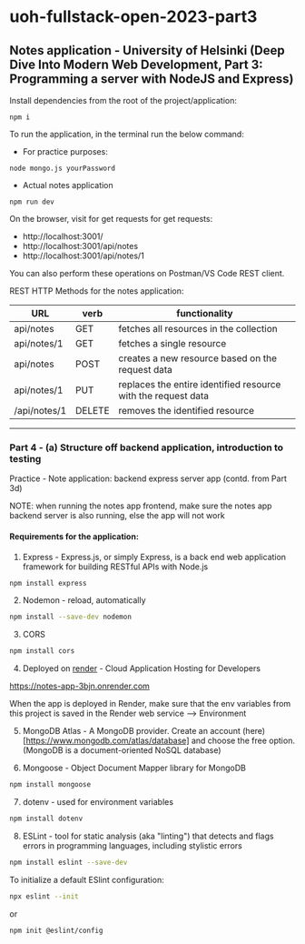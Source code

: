 # uoh-fullstack-open-2023-part3

## Notes application - University of Helsinki (Deep Dive Into Modern Web Development, Part 3: Programming a server with NodeJS and Express)

Install dependencies from the root of the project/application:

```
npm i
```

To run the application, in the terminal run the below command:

- For practice purposes:

```
node mongo.js yourPassword
```

- Actual notes application

```
npm run dev
```

On the browser, visit for get requests for get requests:

- http://localhost:3001/
- http://localhost:3001/api/notes
- http://localhost:3001/api/notes/1

You can also perform these operations on Postman/VS Code REST client.

REST HTTP Methods for the notes application:

| URL          | verb   | functionality                                                 |
| ------------ | ------ | ------------------------------------------------------------- |
| api/notes    | GET    | fetches all resources in the collection                       |
| api/notes/1  | GET    | fetches a single resource                                     |
| api/notes    | POST   | creates a new resource based on the request data              |
| api/notes/1  | PUT    | replaces the entire identified resource with the request data |
| /api/notes/1 | DELETE | removes the identified resource                               |

---

### Part 4 - (a) Structure off backend application, introduction to testing

Practice - Note application: backend express server app (contd. from Part 3d)

NOTE: when running the notes app frontend, make sure the notes app backend server is also running, else the app will not work

#### Requirements for the application:

1. Express - Express.js, or simply Express, is a back end web application framework for building RESTful APIs with Node.js

```bash
npm install express
```

2. Nodemon - reload, automatically

```bash
npm install --save-dev nodemon
```

3. CORS

```bash
npm install cors
```

4. Deployed on [render](https://render.com/) - Cloud Application Hosting for Developers

https://notes-app-3bjn.onrender.com

When the app is deployed in Render, make sure that the env variables from this project is saved in the Render web service --> Environment

5. MongoDB Atlas - A MongoDB provider. Create an account (here)[https://www.mongodb.com/atlas/database] and choose the free option. (MongoDB is a document-oriented NoSQL database)

6. Mongoose - Object Document Mapper library for MongoDB

```bash
npm install mongoose
```

7. dotenv - used for environment variables

```bash
npm install dotenv
```

8. ESLint - tool for static analysis (aka "linting") that detects and flags errors in programming languages, including stylistic errors

```bash
npm install eslint --save-dev
```

To initialize a default ESlint configuration:

```bash
npx eslint --init
```

or

```bash
npm init @eslint/config
```

